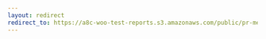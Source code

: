 ```yaml
---
layout: redirect
redirect_to: https://a8c-woo-test-reports.s3.amazonaws.com/public/pr-merge/41496/api/index.html
---
```

